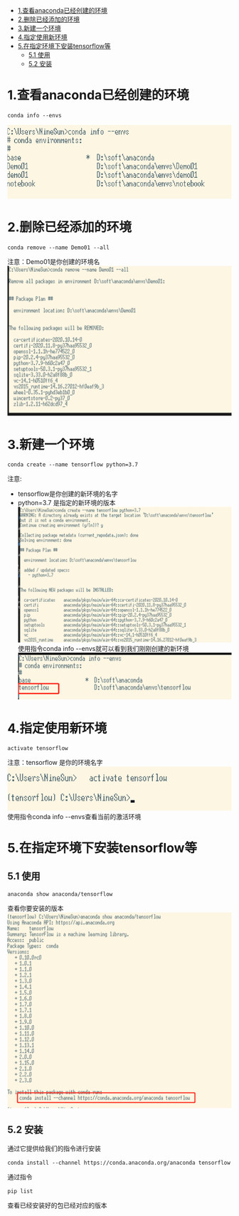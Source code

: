<!-- TOC -->

- [1.查看anaconda已经创建的环境](#1查看anaconda已经创建的环境)
- [2.删除已经添加的环境](#2删除已经添加的环境)
- [3.新建一个环境](#3新建一个环境)
- [4.指定使用新环境](#4指定使用新环境)
- [5.在指定环境下安装tensorflow等](#5在指定环境下安装tensorflow等)
  - [5.1 使用](#51-使用)
  - [5.2 安装](#52-安装)

<!-- /TOC -->
# 1.查看anaconda已经创建的环境
```
conda info --envs
```
![](1.png)
# 2.删除已经添加的环境
```
conda remove --name Demo01 --all
```
注意：Demo01是你创建的环境名
![](2.png)
# 3.新建一个环境
```
conda create --name tensorflow python=3.7
```
注意:
* tensorflow是你创建的新环境的名字
* python=3.7 是指定的新环境的版本
![](3.png)
使用指令conda info --envs就可以看到我们刚刚创建的新环境
![](4.png)
# 4.指定使用新环境
```
activate tensorflow
```
注意：tensorflow 是你的环境名字
![](5.png)
使用指令conda info --envs查看当前的激活环境
# 5.在指定环境下安装tensorflow等
## 5.1 使用
```
anaconda show anaconda/tensorflow
```
查看你要安装的版本
![](7.png)
## 5.2 安装
通过它提供给我们的指令进行安装
```
conda install --channel https://conda.anaconda.org/anaconda tensorflow
```
通过指令
```
pip list
```
查看已经安装好的包已经对应的版本
